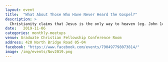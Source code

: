 ```yaml
---
layout: event
title:  "What About Those Who Have Never Heard the Gospel?"
description: >
  Christianity claims that Jesus is the only way to heaven (eg. John 14:6, Acts 4:12). But a great number of people have never heard the gospel. How can a good God send people to hell just because they never heard of Jesus? How about infants? Does the Bible really teach that those who have never heard the gospel are doomed to hell?
date:   2019-11-06
categories: monthly-meetups
venue: Graduate Christian Fellowship Conference Room
address: 420 North Bridge Road 05-04
facebook: "https://www.facebook.com/events/790497798073814/"
image: /img/events/Nov2019.png
---
```

